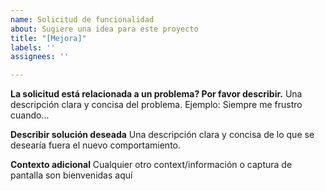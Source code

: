 ```yaml
---
name: Solicitud de funcionalidad
about: Sugiere una idea para este proyecto
title: "[Mejora]"
labels: ''
assignees: ''

---
```


**La solicitud está relacionada a un problema? Por favor describir.**
Una descripción clara y concisa del problema. Ejemplo: Siempre me frustro cuando...

**Describir solución deseada**
Una descripción clara y concisa de lo que se desearía fuera el nuevo comportamiento.

**Contexto adicional**
Cualquier otro context/información o captura de pantalla son bienvenidas aquí
